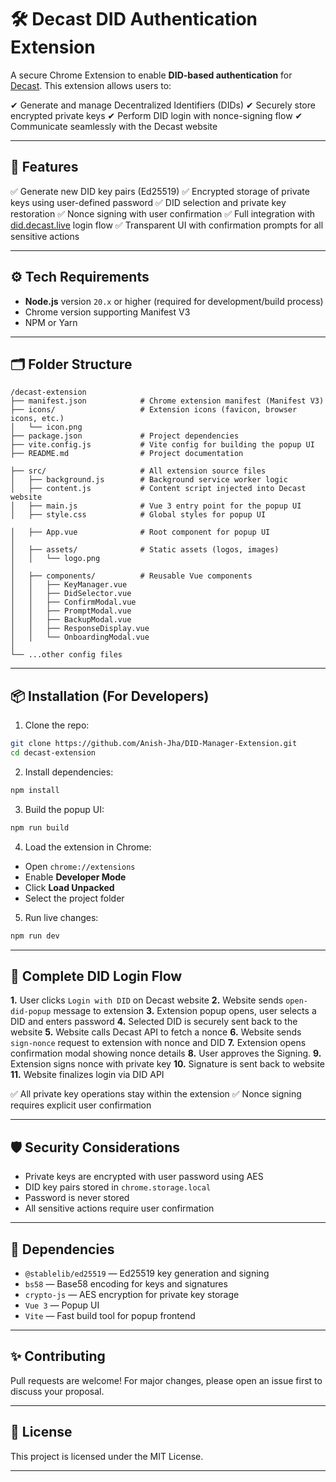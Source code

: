 # 🛠 **Decast DID Authentication Extension**

A secure Chrome Extension to enable **DID-based authentication** for [Decast](https://did.decast.live). This extension allows users to:

✔ Generate and manage Decentralized Identifiers (DIDs)
✔ Securely store encrypted private keys
✔ Perform DID login with nonce-signing flow
✔ Communicate seamlessly with the Decast website

---

## 🚀 **Features**

✅ Generate new DID key pairs (Ed25519)
✅ Encrypted storage of private keys using user-defined password
✅ DID selection and private key restoration
✅ Nonce signing with user confirmation
✅ Full integration with [did.decast.live](https://did.decast.live) login flow
✅ Transparent UI with confirmation prompts for all sensitive actions

---

## ⚙️ **Tech Requirements**

* **Node.js** version `20.x` or higher (required for development/build process)
* Chrome version supporting Manifest V3
* NPM or Yarn

---

## 🗂 **Folder Structure**

```
/decast-extension
├── manifest.json            # Chrome extension manifest (Manifest V3)
├── icons/                   # Extension icons (favicon, browser icons, etc.)
│   └── icon.png
├── package.json             # Project dependencies
├── vite.config.js           # Vite config for building the popup UI
├── README.md                # Project documentation

├── src/                     # All extension source files
│   ├── background.js        # Background service worker logic
│   ├── content.js           # Content script injected into Decast website
│   ├── main.js              # Vue 3 entry point for the popup UI
│   ├── style.css            # Global styles for popup UI

│   ├── App.vue              # Root component for popup UI
│
│   ├── assets/              # Static assets (logos, images)
│   │   └── logo.png
│
│   ├── components/          # Reusable Vue components
│   │   ├── KeyManager.vue
│   │   ├── DidSelector.vue
│   │   ├── ConfirmModal.vue
│   │   ├── PromptModal.vue
│   │   ├── BackupModal.vue
│   │   ├── ResponseDisplay.vue
│   │   └── OnboardingModal.vue
│
└── ...other config files 

```

---

## 📦 **Installation (For Developers)**

1. Clone the repo:

```bash
git clone https://github.com/Anish-Jha/DID-Manager-Extension.git
cd decast-extension
```

2. Install dependencies:

```bash
npm install
```

3. Build the popup UI:

```bash
npm run build
```

4. Load the extension in Chrome:

* Open `chrome://extensions`
* Enable **Developer Mode**
* Click **Load Unpacked**
* Select the project folder

5. Run live changes:

```bash
npm run dev
```

---


## 🔑 **Complete DID Login Flow**

**1.** User clicks `Login with DID` on Decast website
**2.** Website sends `open-did-popup` message to extension
**3.** Extension popup opens, user selects a DID and enters password
**4.** Selected DID is securely sent back to the website
**5.** Website calls Decast API to fetch a nonce
**6.** Website sends `sign-nonce` request to extension with nonce and DID
**7.** Extension opens confirmation modal showing nonce details
**8.** User approves the Signing.
**9.** Extension signs nonce with private key
**10.** Signature is sent back to website
**11.** Website finalizes login via DID API

✅ All private key operations stay within the extension
✅ Nonce signing requires explicit user confirmation

---

## 🛡 **Security Considerations**

* Private keys are encrypted with user password using AES
* DID key pairs stored in `chrome.storage.local`
* Password is never stored
* All sensitive actions require user confirmation

---

## 🧩 **Dependencies**

* `@stablelib/ed25519` — Ed25519 key generation and signing
* `bs58` — Base58 encoding for keys and signatures
* `crypto-js` — AES encryption for private key storage
* `Vue 3` — Popup UI
* `Vite` — Fast build tool for popup frontend

---

## ✨ **Contributing**

Pull requests are welcome! For major changes, please open an issue first to discuss your proposal.

---

## 📄 **License**

This project is licensed under the MIT License.

---